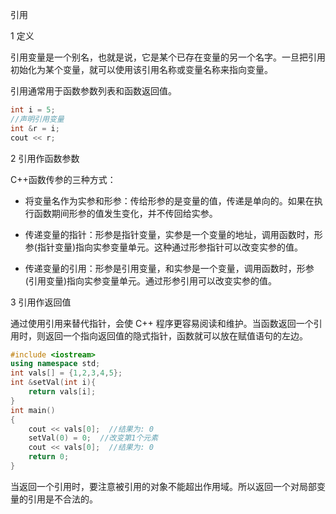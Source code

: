 引用



1 定义

引用变量是一个别名，也就是说，它是某个已存在变量的另一个名字。一旦把引用初始化为某个变量，就可以使用该引用名称或变量名称来指向变量。

引用通常用于函数参数列表和函数返回值。

```c++
int i = 5;
//声明引用变量
int &r = i;
cout << r;
```

2 引用作函数参数

C++函数传参的三种方式：

- 将变量名作为实参和形参：传给形参的是变量的值，传递是单向的。如果在执行函数期间形参的值发生变化，并不传回给实参。

- 传递变量的指针：形参是指针变量，实参是一个变量的地址，调用函数时，形参(指针变量)指向实参变量单元。这种通过形参指针可以改变实参的值。

- 传递变量的引用：形参是引用变量，和实参是一个变量，调用函数时，形参(引用变量)指向实参变量单元。通过形参引用可以改变实参的值。

3 引用作返回值

通过使用引用来替代指针，会使 C++ 程序更容易阅读和维护。当函数返回一个引用时，则返回一个指向返回值的隐式指针，函数就可以放在赋值语句的左边。

```c++
#include <iostream>
using namespace std;
int vals[] = {1,2,3,4,5};
int &setVal(int i){
    return vals[i];
}
int main()
{
    cout << vals[0];  //结果为: 0
    setVal(0) = 0;  //改变第1个元素
    cout << vals[0];  //结果为: 0
    return 0;
}
```

当返回一个引用时，要注意被引用的对象不能超出作用域。所以返回一个对局部变量的引用是不合法的。